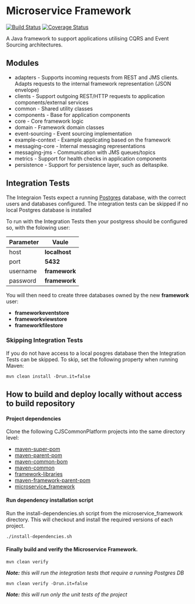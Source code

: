 # Microservice Framework

[![Build Status](https://travis-ci.org/CJSCommonPlatform/microservice_framework.svg?branch=master)](https://travis-ci.org/CJSCommonPlatform/microservice_framework) [![Coverage Status](https://coveralls.io/repos/github/CJSCommonPlatform/microservice_framework/badge.svg?branch=master)](https://coveralls.io/github/CJSCommonPlatform/microservice_framework?branch=master)

A Java framework to support applications utilising CQRS and Event Sourcing architectures.

## Modules

* adapters - Supports incoming requests from REST and JMS clients. Adapts requests to the internal framework representation (JSON envelope)
* clients - Support outgoing REST/HTTP requests to application components/external services
* common - Shared utility classes
* components - Base for application components
* core - Core framework logic
* domain - Framework domain classes
* event-sourcing - Event sourcing implementation
* example-context - Example applicating based on the framework
* messaging-core - Internal messaging representations
* messaging-jms - Communication with JMS queues/topics
* metrics - Support for health checks in application components
* persistence - Support for persistence layer, such as deltaspike.

## Integration Tests
The Integraion Tests expect a running [Postgres]([maven-super-pom](https://github.com/CJSCommonPlatform/maven-super-pom)) database, 
with the correct users and databases configured. The integration tests can be skipped if no local Postgres database is installed

To run with the Integration Tests then your postgress should be configured so, with the folowing user:

| Parameter | Vaule         |
|-----------|---------------|
| host      | **localhost** |
| port      | **5432**      |
| username  | **framework** |
| password  | **framework** |

You will then need to create three databases owned by the new **framework** user:

* __frameworkeventstore__
* __frameworkviewstore__
* __frameworkfilestore__

### Skipping Integration Tests
If you do not have access to a local posgres database then the Integration Tests can be skipped.
To skip, set the following property when running Maven:

``` 
mvn clean install -Drun.it=false
```


## How to build and deploy locally without access to build repository

#### Project dependencies
Clone the following CJSCommonPlatform projects into the same directory level:
* [maven-super-pom](https://github.com/CJSCommonPlatform/maven-super-pom)
* [maven-parent-pom](https://github.com/CJSCommonPlatform/maven-parent-pom)
* [maven-common-bom](https://github.com/CJSCommonPlatform/maven-common-bom)
* [maven-common](https://github.com/CJSCommonPlatform/maven-common)
* [framework-libraries](https://github.com/CJSCommonPlatform/framework-libraries)
* [maven-framework-parent-pom](https://github.com/CJSCommonPlatform/maven-framework-parent-pom)
* [microservice_framework](https://github.com/CJSCommonPlatform/microservice_framework)

#### Run dependency installation script
Run the install-dependencies.sh script from the microservice_framework directory.  This will checkout 
and install the required versions of each project.

`./install-dependencies.sh`

#### Finally build and verify the Microservice Framework.

`mvn clean verify`

_**Note:** this will run the integration tests that require a running Postgres DB_

`mvn clean verify -Drun.it=false`

_**Note:** this will run only the unit tests of the project_
